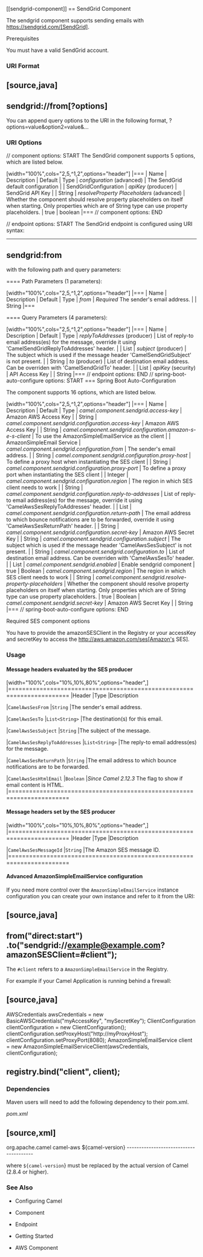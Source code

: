 [[sendgrid-component]]
== SendGrid Component

The sendgrid component supports sending emails with
https://sendgrid.com/[SendGrid].

Prerequisites

You must have a valid SendGrid account.

### URI Format

[source,java]
------------------------
sendgrid://from[?options]
------------------------

You can append query options to the URI in the following format,
?options=value&option2=value&...

### URI Options

// component options: START
The SendGrid component supports 5 options, which are listed below.

[width="100%",cols="2,5,^1,2",options="header"]
|===
| Name | Description | Default | Type
| *configuration* (advanced) | The SendGrid default configuration |  | SendGridConfiguration
| *apiKey* (producer) | SendGrid API Key |  | String
| *resolveProperty Placeholders* (advanced) | Whether the component should resolve property placeholders on itself when starting. Only properties which are of String type can use property placeholders. | true | boolean
|===
// component options: END

// endpoint options: START
The SendGrid endpoint is configured using URI syntax:

----
sendgrid:from
----

with the following path and query parameters:

==== Path Parameters (1 parameters):


[width="100%",cols="2,5,^1,2",options="header"]
|===
| Name | Description | Default | Type
| *from* | *Required* The sender's email address. |  | String
|===


==== Query Parameters (4 parameters):

[width="100%",cols="2,5,^1,2",options="header"]
|===
| Name | Description | Default | Type
| *replyToAddresses* (producer) | List of reply-to email address(es) for the message, override it using 'CamelSendGridReplyToAddresses' header. |  | List
| *subject* (producer) | The subject which is used if the message header 'CamelSendGridSubject' is not present. |  | String
| *to* (producer) | List of destination email address. Can be overriden with 'CamelSendGridTo' header. |  | List
| *apiKey* (security) | API Access Key |  | String
|===
// endpoint options: END
// spring-boot-auto-configure options: START
=== Spring Boot Auto-Configuration

The component supports 16 options, which are listed below.

[width="100%",cols="2,5,^1,2",options="header"]
|===
| Name | Description | Default | Type
| *camel.component.sendgrid.access-key* | Amazon AWS Access Key |  | String
| *camel.component.sendgrid.configuration.access-key* | Amazon AWS Access Key |  | String
| *camel.component.sendgrid.configuration.amazon-s-e-s-client* | To use the AmazonSimpleEmailService as the client |  | AmazonSimpleEmail Service
| *camel.component.sendgrid.configuration.from* | The sender's email address. |  | String
| *camel.component.sendgrid.configuration.proxy-host* | To define a proxy host when instantiating the SES client |  | String
| *camel.component.sendgrid.configuration.proxy-port* | To define a proxy port when instantiating the SES client |  | Integer
| *camel.component.sendgrid.configuration.region* | The region in which SES client needs to work |  | String
| *camel.component.sendgrid.configuration.reply-to-addresses* | List of reply-to email address(es) for the message, override it using 'CamelAwsSesReplyToAddresses' header. |  | List
| *camel.component.sendgrid.configuration.return-path* | The email address to which bounce notifications are to be forwarded, override it using 'CamelAwsSesReturnPath' header. |  | String
| *camel.component.sendgrid.configuration.secret-key* | Amazon AWS Secret Key |  | String
| *camel.component.sendgrid.configuration.subject* | The subject which is used if the message header 'CamelAwsSesSubject' is not present. |  | String
| *camel.component.sendgrid.configuration.to* | List of destination email address. Can be overriden with 'CamelAwsSesTo' header. |  | List
| *camel.component.sendgrid.enabled* | Enable sendgrid component | true | Boolean
| *camel.component.sendgrid.region* | The region in which SES client needs to work |  | String
| *camel.component.sendgrid.resolve-property-placeholders* | Whether the component should resolve property placeholders on itself when starting. Only properties which are of String type can use property placeholders. | true | Boolean
| *camel.component.sendgrid.secret-key* | Amazon AWS Secret Key |  | String
|===
// spring-boot-auto-configure options: END




Required SES component options

You have to provide the amazonSESClient in the
Registry or your accessKey and secretKey to access
the http://aws.amazon.com/ses[Amazon's SES].

### Usage

#### Message headers evaluated by the SES producer

[width="100%",cols="10%,10%,80%",options="header",]
|=======================================================================
|Header |Type |Description

|`CamelAwsSesFrom` |`String` |The sender's email address.

|`CamelAwsSesTo` |`List<String>` |The destination(s) for this email.

|`CamelAwsSesSubject` |`String` |The subject of the message.

|`CamelAwsSesReplyToAddresses` |`List<String>` |The reply-to email address(es) for the message.

|`CamelAwsSesReturnPath` |`String` |The email address to which bounce notifications are to be forwarded.

|`CamelAwsSesHtmlEmail` |`Boolean` |*Since Camel 2.12.3* The flag to show if email content is HTML.
|=======================================================================

#### Message headers set by the SES producer

[width="100%",cols="10%,10%,80%",options="header",]
|=======================================================================
|Header |Type |Description

|`CamelAwsSesMessageId` |`String` |The Amazon SES message ID.
|=======================================================================

#### Advanced AmazonSimpleEmailService configuration

If you need more control over the `AmazonSimpleEmailService` instance
configuration you can create your own instance and refer to it from the
URI:

[source,java]
-------------------------------------------------------------
from("direct:start")
.to("sendgrid://example@example.com?amazonSESClient=#client");
-------------------------------------------------------------

The `#client` refers to a `AmazonSimpleEmailService` in the
Registry.

For example if your Camel Application is running behind a firewall:

[source,java]
----------------------------------------------------------------------------------------------------------
AWSCredentials awsCredentials = new BasicAWSCredentials("myAccessKey", "mySecretKey");
ClientConfiguration clientConfiguration = new ClientConfiguration();
clientConfiguration.setProxyHost("http://myProxyHost");
clientConfiguration.setProxyPort(8080);
AmazonSimpleEmailService client = new AmazonSimpleEmailServiceClient(awsCredentials, clientConfiguration);

registry.bind("client", client);
----------------------------------------------------------------------------------------------------------

### Dependencies

Maven users will need to add the following dependency to their pom.xml.

*pom.xml*

[source,xml]
---------------------------------------
<dependency>
    <groupId>org.apache.camel</groupId>
    <artifactId>camel-aws</artifactId>
    <version>${camel-version}</version>
</dependency>
---------------------------------------

where `${camel-version`} must be replaced by the actual version of Camel
(2.8.4 or higher).

### See Also

* Configuring Camel
* Component
* Endpoint
* Getting Started

* AWS Component
